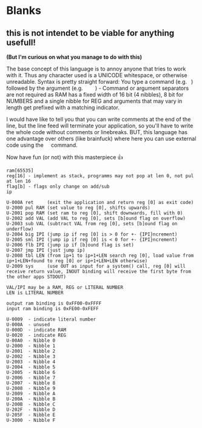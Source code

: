 # Blanks

## this is not intendet to be viable for anything usefull!
**(But I'm curious on what you manage to do with this)**

The base concept of this language is to annoy anyone that tries to work with it.
Thus any character used is a UNICODE whitespace, or otherwise unreadable.
Syntax is pretty straight forward: You type a command (e.g. ` `) followed by the argument (e.g. `    `) - Command or argument separators are not required as RAM has a fixed width of 16 bit (4 nibbles), 8 bit for NUMBERS and a single nibble for REG and arguments that may vary in length get prefixed with a matching indicator.

I would have like to tell you that you can write comments at the end of the line, but the line feed will terminate your application, so you'll have to write the whole code without comments or linebreaks. BUT, this language has one advantage over others (like brainfuck) where here you can use external code using the `　` command.

Now have fun (or not) with this masterpiece 👍

```
ram[65535]
reg[16] - implement as stack, programms may not pop at len 0, not pul at len 16
flag[b] - flags only change on add/sub
ip

U-000A ret     (exit the application and return reg [0] as exit code)
U-2000 pul RAM (set value to reg [0], shifts upwards)
U-2001 pop RAM (set ram to reg [0], shift downwards, fill with 0)
U-2002 add VAL (add VAL to reg [0], sets [b]ound flag on overflow)
U-2003 sub VAL (subtract VAL from reg [0], sets [b]ound flag on underflow)
U-2004 big IPI (jump ip if reg [0] is > 0 for +- {IPI}ncrement)
U-2005 sml IPI (jump ip if reg [0] is < 0 for +- {IPI}ncrement)
U-2006 flb IPI (jump ip if [b]ound flag is set)
U-2007 jmp IPI (just jump ip)
U-2008 tbl LEN (from ip+1 to ip+1+LEN search reg [0], load value from ip+1+LEN+found to reg [0] or ip+1+LEN+LEN otherwise)
U-2009 sys     (use OUT as input for a system() call, reg [0] will receive return value, INOUT binding will receive the first byte from the other apps STDOUT)

VAL/IPI may be a RAM, REG or LITERAL NUMBER
LEN is LITERAL NUMBER

output ram binding is 0xFF00-0xFFFF
input ram binding is 0xFE00-0xFEFF

U-0009	- indicate literal number
U-000A	- unused
U-000D	- indicate RAM
U-0020	- indicate REG
U-00A0	- Nibble 0
U-2000	- Nibble 1
U-2001	- Nibble 2
U-2002	- Nibble 3
U-2003	- Nibble 4
U-2004	- Nibble 5
U-2005	- Nibble 6
U-2006	- Nibble 7
U-2007	- Nibble 8
U-2008	- Nibble 9
U-2009	- Nibble A
U-200A	- Nibble B
U-200B	- Nibble C
U-202F	- Nibble D
U-205F	- Nibble E
U-3000	- Nibble F
```
